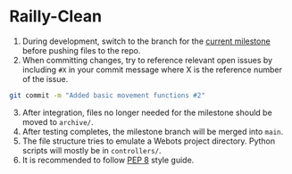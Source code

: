 # Railly-Clean

1. During development, switch to the branch for the [current milestone](https://github.com/SDP-Team10/Railly-Clean/tree/table-sanitisation) before pushing files to the repo.
2. When committing changes, try to reference relevant open issues by including `#X` in your commit message where X is the reference number of the issue.
```bash
git commit -m "Added basic movement functions #2"
```
3. After integration, files no longer needed for the milestone should be moved to `archive/`.
4. After testing completes, the milestone branch will be merged into `main`.
5. The file structure tries to emulate a Webots project directory. Python scripts will mostly be in `controllers/`.
6. It is recommended to follow [PEP 8](https://www.python.org/dev/peps/pep-0008/) style guide.
